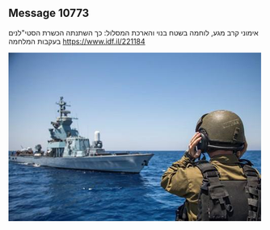 ## Message 10773

אימוני קרב מגע, לוחמה בשטח בנוי והארכת המסלול:
כך השתנתה הכשרת הסטי"לנים בעקבות המלחמה
https://www.idf.il/221184

![Photo](10773/10773_photo.jpg)

